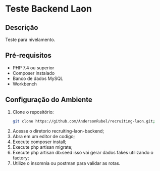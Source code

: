 # Teste Backend Laon

## Descrição

Teste para nivelamento.

## Pré-requisitos

-   PHP 7.4 ou superior
-   Composer instalado
-   Banco de dados MySQL
-   Workbench

## Configuração do Ambiente

1. Clone o repositório:
    ```bash
    git clone https://github.com/AndersonRubel/recruiting-laon.git;
    ```
2. Acesse o diretorio recruiting-laon-backend;
3. Abra em um editor de codigo;
4. Execute composer install;
5. Execute php artisan migrate;
6. Execute php artisan db:seed isso vai gerar dados fakes utilizando o factory;
7. Utilize o insomnia ou postman para validar as rotas.

